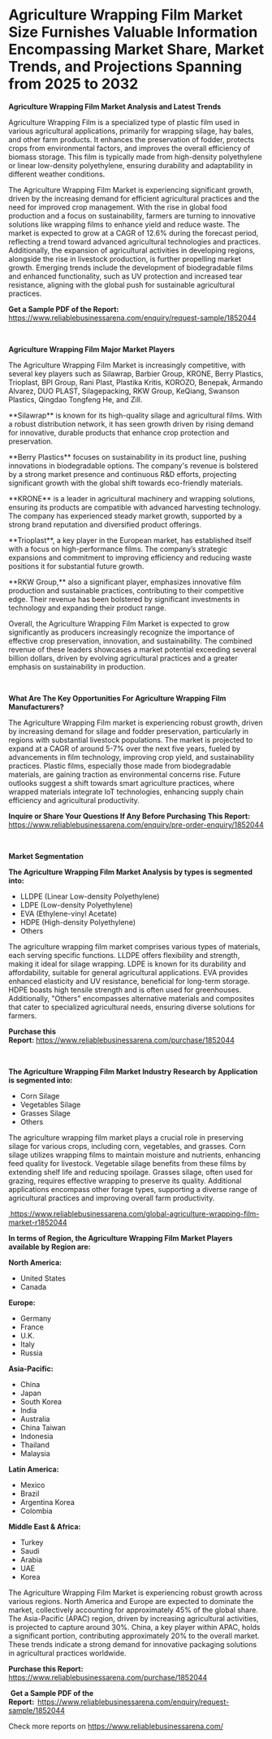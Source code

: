 <p><h1>Agriculture Wrapping Film Market Size Furnishes Valuable Information Encompassing Market Share, Market Trends, and Projections Spanning from 2025 to 2032</h1></p><p><strong>Agriculture Wrapping Film Market Analysis and Latest Trends</strong></p>
<p><p>Agriculture Wrapping Film is a specialized type of plastic film used in various agricultural applications, primarily for wrapping silage, hay bales, and other farm products. It enhances the preservation of fodder, protects crops from environmental factors, and improves the overall efficiency of biomass storage. This film is typically made from high-density polyethylene or linear low-density polyethylene, ensuring durability and adaptability in different weather conditions.</p><p>The Agriculture Wrapping Film Market is experiencing significant growth, driven by the increasing demand for efficient agricultural practices and the need for improved crop management. With the rise in global food production and a focus on sustainability, farmers are turning to innovative solutions like wrapping films to enhance yield and reduce waste. The market is expected to grow at a CAGR of 12.6% during the forecast period, reflecting a trend toward advanced agricultural technologies and practices. Additionally, the expansion of agricultural activities in developing regions, alongside the rise in livestock production, is further propelling market growth. Emerging trends include the development of biodegradable films and enhanced functionality, such as UV protection and increased tear resistance, aligning with the global push for sustainable agricultural practices.</p></p>
<p><strong>Get a Sample PDF of the Report:&nbsp;</strong> <a href="https://www.reliablebusinessarena.com/enquiry/request-sample/1852044?utm_campaign=1995&utm_medium=2&utm_source=Github&utm_content=ia&utm_term=07012025&utm_id=agriculture-wrapping-film">https://www.reliablebusinessarena.com/enquiry/request-sample/1852044</a></p>
<p>&nbsp;</p>
<p><strong>Agriculture Wrapping Film Major Market Players</strong></p>
<p><p>The Agriculture Wrapping Film Market is increasingly competitive, with several key players such as Silawrap, Barbier Group, KRONE, Berry Plastics, Trioplast, BPI Group, Rani Plast, Plastika Kritis, KOROZO, Benepak, Armando Alvarez, DUO PLAST, Silagepacking, RKW Group, KeQiang, Swanson Plastics, Qingdao Tongfeng He, and Zill.</p><p>**Silawrap** is known for its high-quality silage and agricultural films. With a robust distribution network, it has seen growth driven by rising demand for innovative, durable products that enhance crop protection and preservation.</p><p>**Berry Plastics** focuses on sustainability in its product line, pushing innovations in biodegradable options. The company's revenue is bolstered by a strong market presence and continuous R&D efforts, projecting significant growth with the global shift towards eco-friendly materials.</p><p>**KRONE** is a leader in agricultural machinery and wrapping solutions, ensuring its products are compatible with advanced harvesting technology. The company has experienced steady market growth, supported by a strong brand reputation and diversified product offerings.</p><p>**Trioplast**, a key player in the European market, has established itself with a focus on high-performance films. The company’s strategic expansions and commitment to improving efficiency and reducing waste positions it for substantial future growth.</p><p>**RKW Group,** also a significant player, emphasizes innovative film production and sustainable practices, contributing to their competitive edge. Their revenue has been bolstered by significant investments in technology and expanding their product range.</p><p>Overall, the Agriculture Wrapping Film Market is expected to grow significantly as producers increasingly recognize the importance of effective crop preservation, innovation, and sustainability. The combined revenue of these leaders showcases a market potential exceeding several billion dollars, driven by evolving agricultural practices and a greater emphasis on sustainability in production.</p></p>
<p>&nbsp;</p>
<p><strong>What Are The Key Opportunities For Agriculture Wrapping Film Manufacturers?</strong></p>
<p><p>The Agriculture Wrapping Film market is experiencing robust growth, driven by increasing demand for silage and fodder preservation, particularly in regions with substantial livestock populations. The market is projected to expand at a CAGR of around 5-7% over the next five years, fueled by advancements in film technology, improving crop yield, and sustainability practices. Plastic films, especially those made from biodegradable materials, are gaining traction as environmental concerns rise. Future outlooks suggest a shift towards smart agriculture practices, where wrapped materials integrate IoT technologies, enhancing supply chain efficiency and agricultural productivity.</p></p>
<p><strong>Inquire or Share Your Questions If Any Before Purchasing This Report:</strong> <a href="https://www.reliablebusinessarena.com/enquiry/pre-order-enquiry/1852044?utm_campaign=1995&utm_medium=2&utm_source=Github&utm_content=ia&utm_term=07012025&utm_id=agriculture-wrapping-film">https://www.reliablebusinessarena.com/enquiry/pre-order-enquiry/1852044</a></p>
<p>&nbsp;</p>
<p><strong>Market Segmentation</strong></p>
<p><strong>The Agriculture Wrapping Film Market Analysis by types is segmented into:</strong></p>
<p><ul><li>LLDPE (Linear Low-density Polyethylene)</li><li>LDPE (Low-density Polyethylene)</li><li>EVA (Ethylene-vinyl Acetate)</li><li>HDPE (High-density Polyethylene)</li><li>Others</li></ul></p>
<p><p>The agriculture wrapping film market comprises various types of materials, each serving specific functions. LLDPE offers flexibility and strength, making it ideal for silage wrapping. LDPE is known for its durability and affordability, suitable for general agricultural applications. EVA provides enhanced elasticity and UV resistance, beneficial for long-term storage. HDPE boasts high tensile strength and is often used for greenhouses. Additionally, "Others" encompasses alternative materials and composites that cater to specialized agricultural needs, ensuring diverse solutions for farmers.</p></p>
<p><strong>Purchase this Report:&nbsp;</strong><a href="https://www.reliablebusinessarena.com/purchase/1852044?utm_campaign=1995&utm_medium=2&utm_source=Github&utm_content=ia&utm_term=07012025&utm_id=agriculture-wrapping-film">https://www.reliablebusinessarena.com/purchase/1852044</a></p>
<p>&nbsp;</p>
<p><strong>The Agriculture Wrapping Film Market Industry Research by Application is segmented into:</strong></p>
<p><ul><li>Corn Silage</li><li>Vegetables Silage</li><li>Grasses Silage</li><li>Others</li></ul></p>
<p><p>The agriculture wrapping film market plays a crucial role in preserving silage for various crops, including corn, vegetables, and grasses. Corn silage utilizes wrapping films to maintain moisture and nutrients, enhancing feed quality for livestock. Vegetable silage benefits from these films by extending shelf life and reducing spoilage. Grasses silage, often used for grazing, requires effective wrapping to preserve its quality. Additional applications encompass other forage types, supporting a diverse range of agricultural practices and improving overall farm productivity.</p></p>
<p><a href="https://www.reliablebusinessarena.com/global-agriculture-wrapping-film-market-r1852044?utm_campaign=1995&utm_medium=2&utm_source=Github&utm_content=ia&utm_term=07012025&utm_id=agriculture-wrapping-film">&nbsp;https://www.reliablebusinessarena.com/global-agriculture-wrapping-film-market-r1852044</a></p>
<p><strong>In terms of Region, the Agriculture Wrapping Film Market Players available by Region are:</strong></p>
<p>
    <p> <strong> North America: </strong>
        <ul>
            <li>United States</li>
            <li>Canada</li>
        </ul>
        </p> 
    <p> <strong> Europe: </strong>
        <ul>
            <li>Germany</li>
            <li>France</li>
            <li>U.K.</li>
            <li>Italy</li>
            <li>Russia</li>
        </ul>
        </p> 
    <p> <strong> Asia-Pacific: </strong>
        <ul>
            <li>China</li>
            <li>Japan</li>
            <li>South Korea</li>
            <li>India</li>
            <li>Australia</li>
            <li>China Taiwan</li>
            <li>Indonesia</li>
            <li>Thailand</li>
            <li>Malaysia</li>
        </ul>
        </p> 
    <p> <strong> Latin America: </strong>
        <ul>
            <li>Mexico</li>
            <li>Brazil</li>
            <li>Argentina Korea</li>
            <li>Colombia</li>
        </ul>
        </p> 
    <p> <strong> Middle East & Africa: </strong>
        <ul>
            <li>Turkey</li>
            <li>Saudi</li>
            <li>Arabia</li>
            <li>UAE</li>
            <li>Korea</li>
        </ul>
    </p>
    </p>
<p><p>The Agriculture Wrapping Film Market is experiencing robust growth across various regions. North America and Europe are expected to dominate the market, collectively accounting for approximately 45% of the global share. The Asia-Pacific (APAC) region, driven by increasing agricultural activities, is projected to capture around 30%. China, a key player within APAC, holds a significant portion, contributing approximately 20% to the overall market. These trends indicate a strong demand for innovative packaging solutions in agricultural practices worldwide.</p></p>
<p><strong>Purchase this Report: </strong><a href="https://www.reliablebusinessarena.com/purchase/1852044?utm_campaign=1995&utm_medium=2&utm_source=Github&utm_content=ia&utm_term=07012025&utm_id=agriculture-wrapping-film">https://www.reliablebusinessarena.com/purchase/1852044</a></p>
<p>&nbsp;<strong>Get a Sample PDF of the Report:&nbsp;&nbsp;</strong><a href="https://www.reliablebusinessarena.com/enquiry/request-sample/1852044?utm_campaign=1995&utm_medium=2&utm_source=Github&utm_content=ia&utm_term=07012025&utm_id=agriculture-wrapping-film">https://www.reliablebusinessarena.com/enquiry/request-sample/1852044</a></p>
<p><strong></strong></p>
<p>Check more reports on <a href="https://www.reliablebusinessarena.com/?utm_campaign=1995&utm_medium=2&utm_source=Github&utm_content=ia&utm_term=07012025&utm_id=agriculture-wrapping-film">https://www.reliablebusinessarena.com/</a></p>